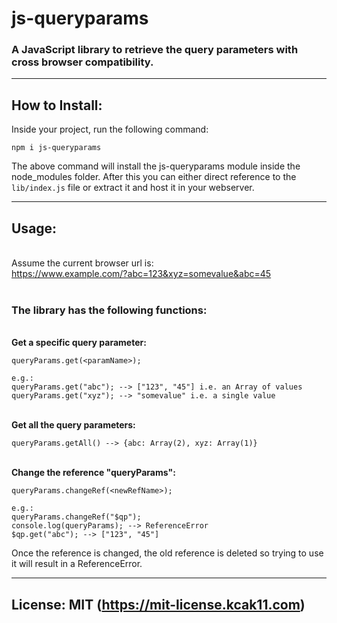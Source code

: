 # <b>js-queryparams</b>

### A JavaScript library to retrieve the query parameters with cross browser compatibility.

---

## How to Install:
Inside your project, run the following command:
```
npm i js-queryparams
```
The above command will install the js-queryparams module inside the node_modules folder. After this you can either direct reference to the `lib/index.js` file or extract it and host it in your webserver.

---

## Usage:
<br/>  Assume the current browser url is:  
https://www.example.com/?abc=123&xyz=somevalue&abc=45  
<br/>
### The library has the following functions:
<br/>
<b>Get a specific query parameter:</b>

```
queryParams.get(<paramName>);

e.g.:
queryParams.get("abc"); --> ["123", "45"] i.e. an Array of values
queryParams.get("xyz"); --> "somevalue" i.e. a single value
```

<br/>
<b>Get all the query parameters:</b>

```
queryParams.getAll() --> {abc: Array(2), xyz: Array(1)}
```

<br/>
<b>Change the reference "queryParams":</b>

```
queryParams.changeRef(<newRefName>);

e.g.:
queryParams.changeRef("$qp");
console.log(queryParams); --> ReferenceError
$qp.get("abc"); --> ["123", "45"]
```
Once the reference is changed, the old reference is deleted so trying to use it will result in a ReferenceError.

---

## License: MIT (https://mit-license.kcak11.com)